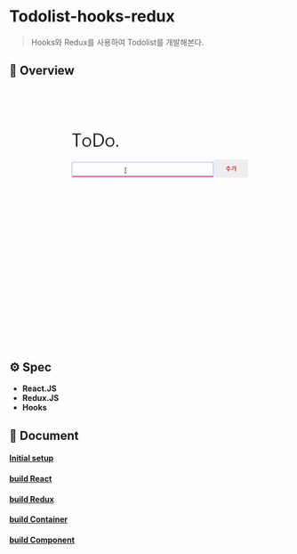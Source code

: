 # Todolist-hooks-redux

> Hooks와 Redux를 사용하여 Todolist를 개발해본다.

## 👑 Overview

![overview](./document/image/overview.gif)

## ⚙ Spec

- **React.JS**
- **Redux.JS**
- **Hooks**

## 📗 Document

#### [Initial setup](https://github.com/leehosu/Todolist-hooks-redux/blob/develop/document/md/init.md)

#### [build React](https://github.com/leehosu/Todolist-hooks-redux/blob/develop/document/md/build_react.md)

#### [build Redux](https://github.com/leehosu/Todolist-hooks-redux/blob/develop/document/md/build_redux.md)

#### [build Container](https://github.com/leehosu/Todolist-hooks-redux/blob/develop/document/md/build_container.md)

#### [build Component](https://github.com/leehosu/Todolist-hooks-redux/blob/develop/document/md/build_component.md)
